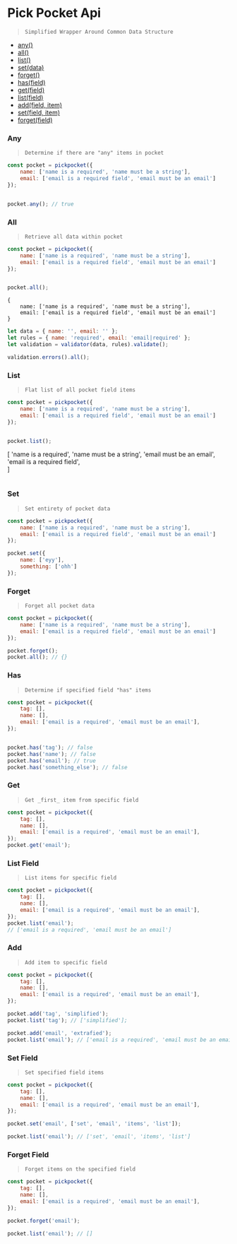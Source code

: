 # Pick Pocket Api
> `Simplified Wrapper Around Common Data Structure`

- [any()](#any)
- [all()](#all)
- [list()](#list)
- [set(data)](#set)
- [forget()](#forget)
- [has(field)](#has)
- [get(field)](#get)
- [list(field)](#list-field)
- [add(field, item)](#add)
- [set(field, item)](#set-field)
- [forget(field)](#forget-field)



### Any
> `Determine if there are "any" items in pocket`
```js
const pocket = pickpocket({
	name: ['name is a required', 'name must be a string'],
	email: ['email is a required field', 'email must be an email']
});


pocket.any(); // true
```


### All
> `Retrieve all data within pocket`
```js
const pocket = pickpocket({
	name: ['name is a required', 'name must be a string'],
	email: ['email is a required field', 'email must be an email']
});


pocket.all();
```
```
{
	name: ['name is a required', 'name must be a string'],
	email: ['email is a required field', 'email must be an email']
}
```

```js
let data = { name: '', email: '' };
let rules = { name: 'required', email: 'email|required' };
let validation = validator(data, rules).validate();

validation.errors().all();
```

### List
> `Flat list of all pocket field items`

```js
const pocket = pickpocket({
	name: ['name is a required', 'name must be a string'],
	email: ['email is a required field', 'email must be an email']
});


pocket.list();
```
[
	'name is a required', 
	'name must be a string', 
	'email must be an email',
	'email is a required field', 	
]
```
```


### Set
> `Set entirety of pocket data`
```js
const pocket = pickpocket({
	name: ['name is a required', 'name must be a string'],
	email: ['email is a required field', 'email must be an email']
});

pocket.set({
	name: ['eyy'],
	something: ['ohh']
});
```


### Forget
> `Forget all pocket data`
```js
const pocket = pickpocket({
	name: ['name is a required', 'name must be a string'],
	email: ['email is a required field', 'email must be an email']
});

pocket.forget();
pocket.all(); // {}
```

### Has
> `Determine if specified field "has" items`
```js
const pocket = pickpocket({
	tag: [],
	name: [],
	email: ['email is a required', 'email must be an email'],
});


pocket.has('tag'); // false
pocket.has('name'); // false
pocket.has('email'); // true
pocket.has('something_else'); // false
```

### Get
> `Get _first_ item from specific field`
```js
const pocket = pickpocket({
	tag: [],
	name: [],
	email: ['email is a required', 'email must be an email'],
});
pocket.get('email');
```

### List Field
> `List items for specific field`
```js
const pocket = pickpocket({
	tag: [],
	name: [],
	email: ['email is a required', 'email must be an email'],
});
pocket.list('email');
// ['email is a required', 'email must be an email']

````

### Add
> `Add item to specific field`
```js
const pocket = pickpocket({
	tag: [],
	name: [],
	email: ['email is a required', 'email must be an email'],
});

pocket.add('tag', 'simplified');
pocket.list('tag'); // ['simplified'];

pocket.add('email', 'extrafied');
pocket.list('email'); // ['email is a required', 'email must be an email', 'extrafied']
```



### Set Field
> `Set specified field items`
```js
const pocket = pickpocket({
	tag: [],
	name: [],
	email: ['email is a required', 'email must be an email'],
});

pocket.set('email', ['set', 'email', 'items', 'list']);

pocket.list('email'); // ['set', 'email', 'items', 'list']
```




### Forget Field
> `Forget items on the specified field`
```js
const pocket = pickpocket({
	tag: [],
	name: [],
	email: ['email is a required', 'email must be an email'],
});

pocket.forget('email');

pocket.list('email'); // []
```
